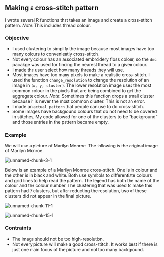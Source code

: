 ## Making a cross-stitch pattern

I wrote several R functions that takes an image and create a cross-stitch pattern. 
_Note_: This includes thread colour.

### Objective
- I used clustering to simplify the image because most images have too many colours to conveniently cross-stitch. 
- Not every colour has an associated embroidery floss colour, so the `dmc` pacakge was used for finding the nearest thread to a given colour.
-  I made the user select how many threads they will use. 
-  Most images have too many pixels to make a realistic cross-stitch. I used the function `change_resolution` to change the resolution of an image in `(x, y, cluster)`. The lower resolution image uses the most common colour in the pixels that are being combined to get the aggregate colour. _Note_: Sometimes this function drops a small cluster because it is never the most common cluster. This is not an error. 
-  I made an `actual pattern` that people can use to do cross-stitch.
-  Some images have background colours that do not need to be covered in stitches. My code allowed for one of the clusters to be "background" and those entries in the pattern became empty. 

### Example
We will use a picture of Marilyn Monroe. The following is the original image of Marilyn Monroe.  

![unnamed-chunk-3-1](https://user-images.githubusercontent.com/71662106/117996191-f0c11880-b30f-11eb-89f8-814a1378b48a.png)

Below is an example of a Marilyn Monroe cross-stitch. One is in colour and the other is in black and white. Both use symbols to differentiate colours and grid lines to help read the pattern. The legend has both the name of the colour and the colour number. The clustering that was used to make this pattern had 7 clusters, but after reducting the resolution, two of these clusters did not appear in the final picture.  

![unnamed-chunk-11-1](https://user-images.githubusercontent.com/71662106/117995894-b0619a80-b30f-11eb-809e-3ec77bc78cbc.png)

![unnamed-chunk-15-1](https://user-images.githubusercontent.com/71662106/117996051-d1c28680-b30f-11eb-87da-ba2d9ff0ec88.png)

### Contraints
- The image should not be too high-resolution.
- Not every picture will make a good cross-stitch. It works best if there is just one main focus of the picture and not too many background. 
